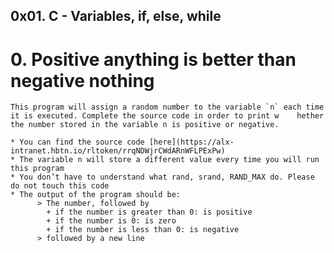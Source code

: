 ##  0x01. C - Variables, if, else, while

#   0. Positive anything is better than negative nothing

    This program will assign a random number to the variable `n` each time it is executed. Complete the source code in order to print w    hether the number stored in the variable n is positive or negative.
    
    * You can find the source code [here](https://alx-intranet.hbtn.io/rltoken/rrqNDWjrCWdARnWFLPExPw)
    * The variable n will store a different value every time you will run this program
    * You don’t have to understand what rand, srand, RAND_MAX do. Please do not touch this code
    * The output of the program should be:
          > The number, followed by
            + if the number is greater than 0: is positive
            + if the number is 0: is zero
            + if the number is less than 0: is negative
          > followed by a new line